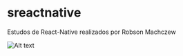# sreactnative

Estudos de React-Native realizados por Robson Machczew

![Alt text](https://github.com/hubosong/sreactnative/blob/master/screen.png "Screen")